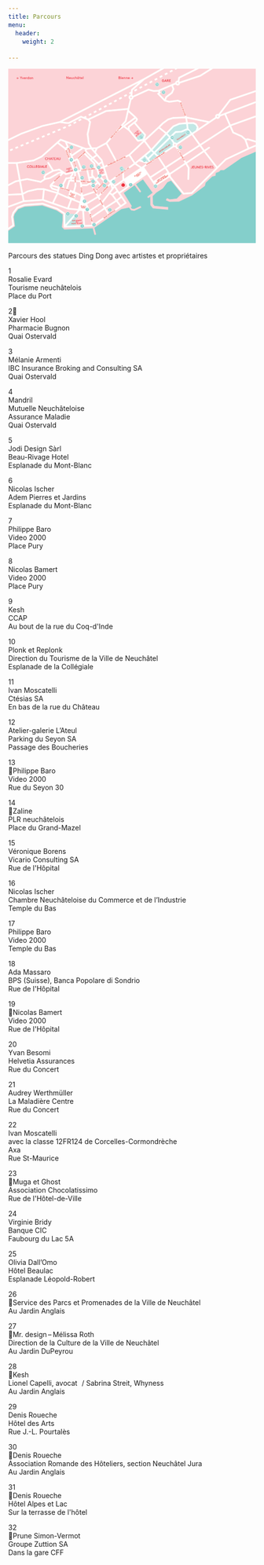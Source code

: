 ```yaml
---
title: Parcours
menu:
  header:
    weight: 2

---
```

![](/uploads/Carte.jpg)

Parcours des statues Ding Dong avec artistes et propriétaires

1  
Rosalie Evard  
Tourisme neuchâtelois  
Place du Port

2  
Xavier Hool  
Pharmacie Bugnon  
Quai Ostervald

3  
Mélanie Armenti  
IBC Insurance Broking and Consulting SA  
Quai Ostervald

4  
Mandril  
Mutuelle Neuchâteloise  
Assurance Maladie  
Quai Ostervald

5  
Jodi Design Sàrl  
Beau-Rivage Hotel  
Esplanade du Mont-Blanc

6  
Nicolas Ischer  
Adem Pierres et Jardins  
Esplanade du Mont-Blanc

7  
Philippe Baro  
Video 2000  
Place Pury

8  
Nicolas Bamert  
Video 2000  
Place Pury

9  
Kesh  
CCAP  
Au bout de la rue du Coq-d'Inde

10  
Plonk et Replonk  
Direction du Tourisme de la Ville de Neuchâtel  
Esplanade de la Collégiale

11  
Ivan Moscatelli  
Ctésias SA  
En bas de la rue du Château

12  
Atelier-galerie L’Ateul  
Parking du Seyon SA  
Passage des Boucheries

13  
Philippe Baro  
Video 2000  
Rue du Seyon 30

14  
Zaline  
PLR neuchâtelois  
Place du Grand-Mazel

15  
Véronique Borens  
Vicario Consulting SA  
Rue de l'Hôpital

16  
Nicolas Ischer  
Chambre Neuchâteloise du Commerce et de l’Industrie  
Temple du Bas

17  
Philippe Baro  
Video 2000  
Temple du Bas

18  
Ada Massaro  
BPS (Suisse), Banca Popolare di Sondrio  
Rue de l'Hôpital

19  
Nicolas Bamert  
Video 2000  
Rue de l'Hôpital

20  
Yvan Besomi  
Helvetia Assurances  
Rue du Concert

21  
Audrey Werthmüller  
La Maladière Centre  
Rue du Concert

22  
Ivan Moscatelli  
avec la classe 12FR124 de Corcelles-Cormondrèche  
Axa  
Rue St-Maurice

23  
Muga et Ghost  
Association Chocolatissimo  
Rue de l'Hôtel-de-Ville

24  
Virginie Bridy  
Banque CIC  
Faubourg du Lac 5A

25  
Olivia Dall’Omo  
Hôtel Beaulac  
Esplanade Léopold-Robert

26  
Service des Parcs et Promenades de la Ville de Neuchâtel  
Au Jardin Anglais

27  
Mr. design – Mélissa Roth  
Direction de la Culture de la Ville de Neuchâtel  
Au Jardin DuPeyrou

28  
Kesh  
Lionel Capelli, avocat   / Sabrina Streit, Whyness  
Au Jardin Anglais

29  
Denis Roueche  
Hôtel des Arts  
Rue J.-L. Pourtalès

30  
Denis Roueche  
Association Romande des Hôteliers, section Neuchâtel Jura  
Au Jardin Anglais

31  
Denis Roueche  
Hôtel Alpes et Lac  
Sur la terrasse de l'hôtel

32  
Prune Simon-Vermot  
Groupe Zuttion SA  
Dans la gare CFF